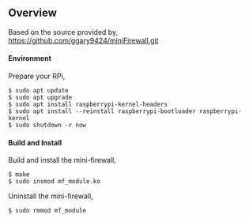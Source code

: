 ## Overview

Based on the source provided by, https://github.com/ggary9424/miniFirewall.git

#### Environment

Prepare your RPi,

```
$ sudo apt update
$ sudo apt upgrade
$ sudo apt install raspberrypi-kernel-headers
$ sudo apt install --reinstall raspberrypi-bootloader raspberrypi-kernel
$ sudo shutdown -r now
```

#### Build and Install

Build and install the mini-firewall,
```
$ make
$ sudo insmod mf_module.ko
```

Uninstall the mini-firewall,
```
$ sudo rmmod mf_module
```
